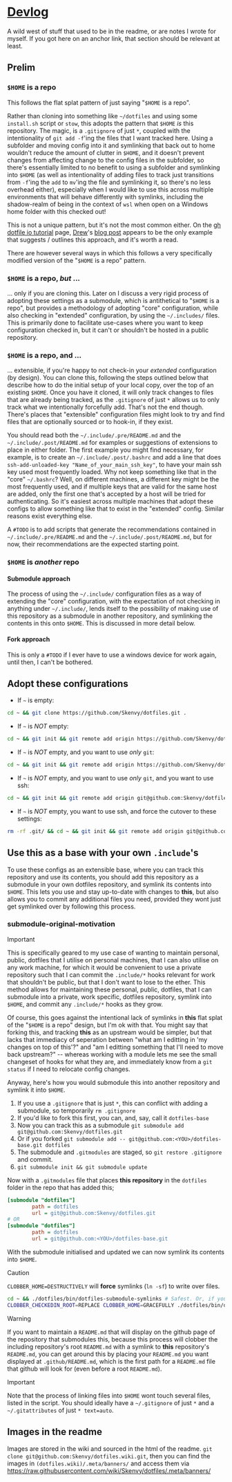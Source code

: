 # [Devlog](https://github.com/Skenvy/dotfiles/blob/main/devlog.md)
A wild west of stuff that used to be in the readme, or are notes I wrote for myself. If you got here on an anchor link, that section should be relevant at least.
## Prelim
<!-- don't change the below title, it's anchor linked-to -->
### `$HOME` is a repo
This follows the flat splat pattern of just saying "`$HOME` is a repo".

Rather than cloning into something like `~/dotfiles` and using some `install.sh` script or `stow`, this adopts the pattern that `$HOME` _is_ this repository. The magic, is a `.gitignore` of just `*`, coupled with the intentionality of `git add -f`'ing the files that I want tracked here. Using a subfolder and moving config into it and symlinking that back out to home wouldn't reduce the amount of clutter in `$HOME`, and it doesn't prevent changes from affecting change to the config files in the subfolder, so there's essentially limited to no benefit to using a subfolder and symlinking into `$HOME` (as well as intentionality of adding files to track just transitions from `-f`'ing the `add` to `mv`'ing the file and symlinking it, so there's no less overhead either), especially when I would like to use this across multiple environments that will behave differently with symlinks, including the shadow-realm of being in the context of `wsl` when open on a Windows home folder with this checked out!

This is not a unique pattern, but it's not the most common either. On the [gh dotfile io tutorial](https://dotfiles.github.io/tutorials/) page, [Drew](https://drewdevault.com/)'s [blog post](https://drewdevault.com/2019/12/30/dotfiles.html) appears to be the only example that suggests / outlines this approach, and it's worth a read.

There are however several ways in which this follows a very specifically modified version of the "`$HOME` is a repo" pattern.
### `$HOME` is a repo, _but_ ...
... only if you are cloning this. Later on I discuss a very rigid process of adopting these settings as a submodule, which is antithetical to "`$HOME` is a repo", but provides a methodology of adopting "core" configuration, while also checking in "extended" configuration, by using the `~/.includes/` files. This is primarily done to facilitate use-cases where you want to keep configuration checked in, but it can't or shouldn't be hosted in a public repository.
### `$HOME` is a repo, **and** ...
... extensible, if you're happy to not check-in your _extended_ configuration (by design). You can clone this, following the steps outlined below that describe how to do the initial setup of your local copy, over the top of an existing `$HOME`. Once you have it cloned, it will only track changes to files that are already being tracked, as the `.gitignore` of just `*` allows us to only track what we intentionally forcefully add. That's not the end though. There's places that "extensible" configuration files might look to try and find files that are optionally sourced or to hook-in, if they exist.

You should read both the `~/.include/.pre/README.md` and the `~/.include/.post/README.md` for examples or suggestions of extensions to place in either folder. The first example you might find necessary, for example, is to create an `~/.include/.post/.bashrc` and add a line that does `ssh-add-unloaded-key "Name_of_your_main_ssh_key"`, to have your main ssh key used most frequently loaded. Why not keep something like that in the "core" `~/.bashrc`? Well, on different machines, a different key might be the most frequently used, and if multiple keys that are valid for the same host are added, only the first one that's accepted by a host will be tried for authenticating. So it's easiest across multiple machines that adopt these configs to allow something like that to exist in the "extended" config. Similar reasons exist everything else.

A `#TODO` is to add scripts that generate the recommendations contained in `~/.include/.pre/README.md` and the `~/.include/.post/README.md`, but for now, their recommendations are the expected starting point.
### `$HOME` is _another_ repo
#### Submodule approach
The process of using the `~/.include/` configuration files as a way of extending the "core" configuration, with the expectation of not checking in anything under `~/.include/`, lends itself to the possibility of making use of this repository as a submodule in another repository, and symlinking the contents in this onto `$HOME`. This is discussed in more detail below.
#### Fork approach
This is only a `#TODO` if I ever have to use a windows device for work again, until then, I can't be bothered.
## Adopt these configurations
* If `~` is empty:
```sh
cd ~ && git clone https://github.com/Skenvy/dotfiles.git .
```
* If `~` is _NOT_ empty:
```sh
cd ~ && git init && git remote add origin https://github.com/Skenvy/dotfiles.git && git fetch && cp -r .git/refs/remotes/origin/* .git/refs/heads/ && git remote set-head origin -a && REMOTE_HEAD=$(git name-rev origin/HEAD --name-only) && rm .git/refs/heads/* && git checkout -b $REMOTE_HEAD origin/$REMOTE_HEAD -f
```
* If `~` is _NOT_ empty, and you want to use _only_ `git`:
```sh
cd ~ && git init && git remote add origin https://github.com/Skenvy/dotfiles.git && git fetch && git remote set-head origin -a && HEADSHA=$(git rev-parse origin/HEAD) && git remote set-head origin -d && REMOTE_HEAD=$(git name-rev $HEADSHA --name-only) && git checkout -b main $REMOTE_HEAD -f
```
* If `~` is _NOT_ empty, and you want to use _only_ `git`, and you want to use ssh:
```sh
cd ~ && git init && git remote add origin git@github.com:Skenvy/dotfiles.git && git fetch && git remote set-head origin -a && HEADSHA=$(git rev-parse origin/HEAD) && git remote set-head origin -d && REMOTE_HEAD=$(git name-rev $HEADSHA --name-only) && git checkout -b main $REMOTE_HEAD -f
```
* If `~` is _NOT_ empty, you want to use ssh, and force the cutover to these settings:
```sh
rm -rf .git/ && cd ~ && git init && git remote add origin git@github.com:Skenvy/dotfiles.git && git fetch && cp -r .git/refs/remotes/origin/* .git/refs/heads/ && git remote set-head origin -a && REMOTE_HEAD=$(git name-rev origin/HEAD --name-only) && rm .git/refs/heads/* && git checkout -b $REMOTE_HEAD origin/$REMOTE_HEAD -f
```
## Use this as a base with your own `.include`'s
To use these configs as an extensible base, where you can track this repository and use its contents, you should add this repository as a submodule in your own dotfiles repository, and symlink its contents into `$HOME`. This lets you use and stay up-to-date with changes to **this**, but also allows you to commit any additional files you need, provided they wont just get symlinked over by following this process.

<!-- don't change the below title, it's anchor linked-to -->
### submodule-original-motivation
> [!IMPORTANT]
> This is specifically geared to my use case of wanting to maintain personal, public, dotfiles that I utilise on personal machines, that I can also utilise on any work machine, for which it would be convenient to use a private repository such that I can commit the `.include/*` hooks relevant for work that shouldn't be public, but that I don't want to lose to the ether. This method allows for maintaining these personal, public, dotfiles, that I can submodule into a private, work specific, dotfiles repository, symlink into `$HOME`, and commit any `.include/*` hooks as they grow.

Of course, this goes against the intentional lack of symlinks in **this** flat splat of the "`$HOME` is a repo" design, but I'm ok with that. You might say that forking this, and tracking **this** as an upstream would be simpler, but that lacks that immediacy of seperation between "what am I editting in 'my changes on top of this'?" and "am I editting something that I'll need to move back upstream?" -- whereas working with a module lets me see the small changeset of hooks for what they are, and immediately know from a `git status` if I need to relocate config changes.

Anyway, here's how you would submodule this into another repository and symlink it into `$HOME`.
1. If you use a `.gitignore` that is just `*`, this can conflict with adding a submodule, so temporarily `rm .gitignore`
1. If you'd like to fork this first, you can, and, say, call it `dotfiles-base`
1. Now you can track this as a submodule `git submodule add git@github.com:Skenvy/dotfiles.git`
1. Or if you forked `git submodule add -- git@github.com:<YOU>/dotfiles-base.git dotfiles`
1. The submodule and `.gitmodules` are staged, so `git restore .gitignore` and commit.
1. `git submodule init && git submodule update`

Now with a `.gitmodules` file that places **this repository** in the `dotfiles` folder in the repo that has added this;
```ini
[submodule "dotfiles"]
        path = dotfiles
        url = git@github.com:Skenvy/dotfiles.git
# OR
[submodule "dotfiles"]
        path = dotfiles
        url = git@github.com:<YOU>/dotfiles-base.git
```
With the submodule initialised and updated we can now symlink its contents into `$HOME`.
> [!CAUTION]
> `CLOBBER_HOME=DESTRUCTIVELY` will **force** symlinks (`ln -sf`) to write over files.
> ```bash
> cd ~ && ./dotfiles/bin/dotfiles-submodule-symlinks # Safest. Or, if you prefer to live on the edge..
> CLOBBER_CHECKEDIN_ROOT=REPLACE CLOBBER_HOME=GRACEFULLY ./dotfiles/bin/dotfiles-submodule-symlinks
> ```

> [!WARNING]
> If you want to maintain a `README.md` that will display on the github page of the repository that submodules this, because this process will clobber the including repository's root `README.md` with a symlink to **this** repository's `README.md`, you can get around this by placing your `README.md` you want displayed at `.github/README.md`, which is the first path for a `README.md` file that github will look for (even before a root `README.md`).

> [!IMPORTANT]
> Note that the process of linking files into `$HOME` wont touch several files, listed in the script. You should ideally have a `~/.gitignore` of just `*` and a `~/.gitattributes` of just `* text=auto`.

## Images in the readme
Images are stored in the wiki and sourced in the html of the readme. `git clone git@github.com:Skenvy/dotfiles.wiki.git`, then you can find the images in `(dotfiles.wiki)/.meta/banners/` and access them via https://raw.githubusercontent.com/wiki/Skenvy/dotfiles/.meta/banners/
